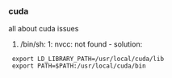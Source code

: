 ### cuda
  all about cuda issues
  
  1. /bin/sh: 1: nvcc: not found - solution:
  
  ```
   export LD_LIBRARY_PATH=/usr/local/cuda/lib
   export PATH=$PATH:/usr/local/cuda/bin
  ```
